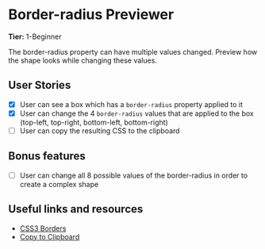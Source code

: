 # Border-radius Previewer

**Tier:** 1-Beginner

The border-radius property can have multiple values changed. Preview how the shape looks while changing these values.

## User Stories

-   [x] User can see a box which has a `border-radius` property applied to it
-   [x] User can change the 4 `border-radius` values that are applied to the box (top-left, top-right, bottom-left, bottom-right)
-   [ ] User can copy the resulting CSS to the clipboard

## Bonus features

-   [ ] User can change all 8 possible values of the border-radius in order to create a complex shape

## Useful links and resources

-   [CSS3 Borders](https://www.w3schools.com/css/css3_borders.asp)
-   [Copy to Clipboard](https://www.w3schools.com/howto/howto_js_copy_clipboard.asp)
